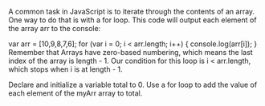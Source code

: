 A common task in JavaScript is to iterate through the contents of an array. One way to do that is with a for loop. This code will output each element of the array arr to the console:

var arr = [10,9,8,7,6];
for (var i = 0; i < arr.length; i++) {
   console.log(arr[i]);
}
Remember that Arrays have zero-based numbering, which means the last index of the array is length - 1. Our condition for this loop is i < arr.length, which stops when i is at length - 1.


Declare and initialize a variable total to 0. Use a for loop to add the value of each element of the myArr array to total.
